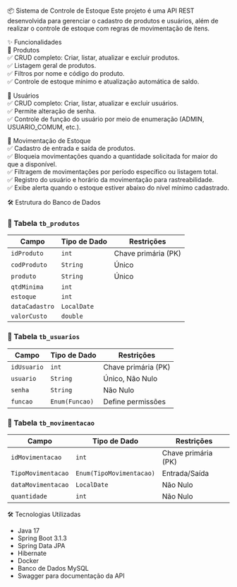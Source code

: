 📦 Sistema de Controle de Estoque
Este projeto é uma API REST desenvolvida para gerenciar o cadastro de produtos e usuários, além de realizar o controle de estoque com regras de movimentação de itens.

✨ Funcionalidades  
🛒 Produtos  
✅ CRUD completo: Criar, listar, atualizar e excluir produtos.  
✅ Listagem geral de produtos.  
✅ Filtros por nome e código do produto.  
✅ Controle de estoque mínimo e atualização automática de saldo.   
   
👤 Usuários  
✅ CRUD completo: Criar, listar, atualizar e excluir usuários.  
✅ Permite alteração de senha.  
✅ Controle de função do usuário por meio de enumeração (ADMIN, USUARIO_COMUM, etc.).  
  
🔄 Movimentação de Estoque  
✅ Cadastro de entrada e saída de produtos.  
✅ Bloqueia movimentações quando a quantidade solicitada for maior do que a disponível.  
✅ Filtragem de movimentações por período específico ou listagem total.  
✅ Registro do usuário e horário da movimentação para rastreabilidade.  
✅ Exibe alerta quando o estoque estiver abaixo do nível mínimo cadastrado.  
  
🛠 Estrutura do Banco de Dados  
### 🛒 Tabela `tb_produtos`
| Campo         | Tipo de Dado       | Restrições             |
|--------------|------------------|------------------------|
| `idProduto`  | `int`            | Chave primária (PK)   |
| `codProduto` | `String`         | Único                 |
| `produto`    | `String`         | Único                 |
| `qtdMinima`  | `int`            |                        |
| `estoque`    | `int`            |                        |
| `dataCadastro` | `LocalDate`    |                        |
| `valorCusto`  | `double`        |                        |


### 👤 Tabela `tb_usuarios`
| Campo       | Tipo de Dado       | Restrições              |
|------------|------------------|------------------------|
| `idUsuario` | `int`          | Chave primária (PK)   |
| `usuario`   | `String`       | Único, Não Nulo       |
| `senha`     | `String`       | Não Nulo              |
| `funcao`    | `Enum(Funcao)` | Define permissões     |


### 🔄 Tabela `tb_movimentacao`
| Campo             | Tipo de Dado         | Restrições              |
|------------------|------------------|------------------------|
| `idMovimentacao` | `int`           | Chave primária (PK)   |
| `TipoMovimentacao` | `Enum(TipoMovimentacao)` | Entrada/Saída        |
| `dataMovimentacao` | `LocalDate`    | Não Nulo              |
| `quantidade`      | `int`           | Não Nulo              |  


🛠 Tecnologias Utilizadas  
* Java 17  
* Spring Boot 3.1.3  
* Spring Data JPA  
* Hibernate  
* Docker  
* Banco de Dados MySQL  
* Swagger para documentação da API  
